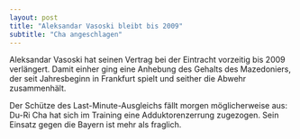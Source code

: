 ```yaml
---
layout: post
title: "Aleksandar Vasoski bleibt bis 2009"
subtitle: "Cha angeschlagen"
---
```


Aleksandar Vasoski hat seinen Vertrag bei der Eintracht vorzeitig bis 2009 verlängert. Damit einher ging eine Anhebung des Gehalts des Mazedoniers, der seit Jahresbeginn in Frankfurt spielt und seither die Abwehr zusammenhält.

Der Schütze des Last-Minute-Ausgleichs fällt morgen möglicherweise aus: Du-Ri Cha hat sich im Training eine Adduktorenzerrung zugezogen. Sein Einsatz gegen die Bayern ist mehr als fraglich.
